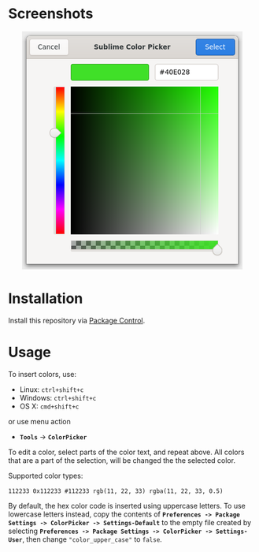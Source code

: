 # Screenshots
<p align="center">
    <img src="https://raw.githubusercontent.com/stevenxxiu/ColorPicker/master/images/screenshot.png">
</p>

# Installation
Install this repository via [Package Control](https://sublime.wbond.net).

# Usage
To insert colors, use:

- Linux: `ctrl+shift+c`
- Windows: `ctrl+shift+c`
- OS X: `cmd+shift+c`

or use menu action

- **`Tools`** -> **`ColorPicker`**

To edit a color, select parts of the color text, and repeat above. All colors that are a part of the selection, will be changed the the selected color.

Supported color types:

    112233 0x112233 #112233 rgb(11, 22, 33) rgba(11, 22, 33, 0.5)

By default, the hex color code is inserted using uppercase letters. To use lowercase letters instead, copy the contents of **`Preferences -> Package Settings -> ColorPicker -> Settings-Default`** to the empty file created by selecting **`Preferences -> Package Settings -> ColorPicker -> Settings-User`**, then change `"color_upper_case"` to `false`.
